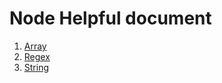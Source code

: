 # Node Helpful document
1. [Array](array/array.md)
2. [Regex](regex/regex.md)
3. [String](string/string.md)